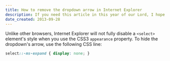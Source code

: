 ```yaml
---
title: How to remove the dropdown arrow in Internet Explorer
description: If you need this article in this year of our Lord, I hope you're okay.
date_created: 2013-09-28
---
```


Unlike other browsers, Internet Explorer will not fully disable a `<select>` element's style when you use the CSS3 `appearance` property. To hide the dropdown's arrow, use the following CSS line:

```css
select::-ms-expand { display: none; }
```

